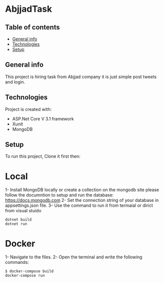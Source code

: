 # AbjjadTask

## Table of contents
* [General info](#general-info)
* [Technologies](#technologies)
* [Setup](#setup)

## General info
This project is hiring task from Abjjad company it is just simple post tweets and login.
	
## Technologies
Project is created with:
* ASP.Net Core V 3.1 framework
* Xunit
* MongoDB
	
## Setup
To run this project, Clone it first then:

# Local
1- Install MongoDB locally or create a collection on the mongodb site please follow the documntion to setup and run the database: https://docs.mongodb.com
2- Set the connection string of your database in appsettings.json file.
3- Use the command to run it from termaial or dirict from visual stuido  
```
dotnet build
dotnet run
```


# Docker
1- Navigate to the files.
2- Open the terminal and write the following commands:
```
$ docker-compose build
docker-compose run
```
